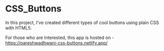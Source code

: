 # CSS_Buttons
In this project, I've created different types of cool buttons using plain CSS with HTML5.

For those who are interested, this app is hosted on - https://pareshwadhwani-css-buttons.netlify.app/
